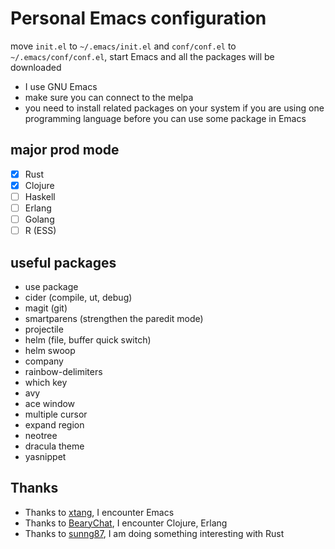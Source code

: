 # Personal Emacs configuration

move `init.el` to `~/.emacs/init.el` and `conf/conf.el` to `~/.emacs/conf/conf.el`, start Emacs and all the packages will be downloaded

- I use GNU Emacs
- make sure you can connect to the melpa
- you need to install related packages on your system if you are using one programming language before you can use some package in Emacs

## major prod mode

- [x] Rust
- [x] Clojure
- [ ] Haskell
- [ ] Erlang
- [ ] Golang
- [ ] R (ESS)

## useful packages

 - use package
 - cider (compile, ut, debug)
 - magit (git)
 - smartparens (strengthen the paredit mode)
 - projectile
 - helm (file, buffer quick switch)
 - helm swoop
 - company
 - rainbow-delimiters
 - which key
 - avy
 - ace window
 - multiple cursor
 - expand region
 - neotree
 - dracula theme
 - yasnippet


## Thanks

- Thanks to [xtang](https://github.com/xtang), I encounter Emacs
- Thanks to [BearyChat](https://bearychat.com), I encounter Clojure, Erlang
- Thanks to [sunng87](https://github.com/sunng87), I am doing something interesting with Rust
